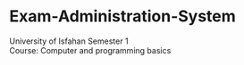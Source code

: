 # Exam-Administration-System
University of Isfahan Semester 1 <br>
Course: Computer and programming basics <br>

